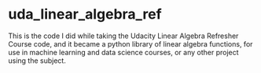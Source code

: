 # uda_linear_algebra_ref

This is the code I did while taking the Udacity Linear Algebra Refresher Course code,
and it became a python library of linear algebra functions, for use in machine learning
and data science courses, or any other project using the subject.
